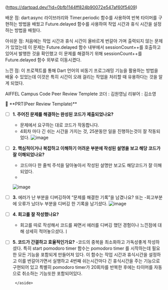 (https://dartpad.dev/?id=0bfb1144ff824b90072e547af60f5409)

배운 점: dart:async 라이브러리와 Timer.periodic 함수를 사용하여 반복 타이머를 구현하는 방법을 배웠고 Future.delayed 함수를 사용하여 작업 시간과 휴식 시간을 설정하는 방법을 배웠다.

아쉬운 점: 처음에는 작업 시간과 휴식 시간이 올바르게 번갈아 가며 출력되지 않는 문제가 있었는데 이 문제는 Future.delayed 함수 내부에서 sessionCount++를 호출하고 있어서 발행한 것을 확인했고 이 문제를 해결하기 위해 sessionCount++를 Future.delayed 함수 외부로 이동시켰다. 

느낀 점: 이 프로젝트를 통해 Dart 언어의 비동기 프로그래밍 기능을 활용하는 방법을 배울 수 있었는데 이것은 특히 시간이 오래 걸리는 작업을 처리할 때 유용하다는 것을 알게 되었다. 

AIFFEL Campus Code Peer Review Templete
코더 : 김원영님
리뷰어 : 김소영

<aside>
🔑 **PRT(Peer Review Template)**

- [ ]  **1. 주어진 문제를 해결하는 완성된 코드가 제출되었나요?**
    - 문제에서 요구하는 대로 코드가 작동합니다.
    - 4회차 마다 긴 쉬는 시간을 가지는 것, 25분동안 일을 진행하는것이 잘 작동되었다.
        ![image](https://github.com/timothy2077/1st-Rep/assets/169649051/c8ac4f36-dce4-461e-9cab-e6b19fbddaba)

    
- [ ]  **2. 핵심적이거나 복잡하고 이해하기 어려운 부분에 작성된 설명을 보고 해당 코드가 잘 이해되었나요?**
    - 코드마다 한 줄씩 주석을 달아놓아서 작성된 설명만 보고도 해당코드가 잘 이해되었다.
    - 
    ![image](https://github.com/timothy2077/1st-Rep/assets/169649051/f27f8a2b-2603-487c-aaee-688fdb8dd701)

        
- [ ]  **3.** 에러가 난 부분을 디버깅하여 “문제를 해결한 기록”을 남겼나요? 또는
  -회고부분에 오류가 났더누 부분을 디버깅 한 기록을 남기셨다. 
 ![image](https://github.com/timothy2077/1st-Rep/assets/169649051/69b4d71b-b281-45d7-9ef0-980d1c1c8752)

- [ ]  **4. 회고를 잘 작성했나요?**
    - 회고를 따로 작성해서 코드를 짜면서 에러를 디버깅 했던 경험이나 느낀점에 대해 상세히 적어놓으셨다.ㅣ 

- [ ]  **5. 코드가 간결하고 효율적인가요?**
    -코드의 중복을 최소화하고 가독성좋게 작성하셨다.
특히 start pomodoro timer 함수는 pomodoro timer 를 시작하는데 필요한 모든 기능을 포함되게 만들어져 있다. 이 함수는 작업 시간과 휴식시간을 설정하고 이를 번갈아가면서 실행하고 4번째 쉬는시간마다 긴 휴식시간을 주는 기능으로 구현되어 있고 특별히 pomodoro timer가 20회차를 반복한 후에는 타이머를 자동으로 취소하는 기능또한 포함되어있다. 

        </aside>
